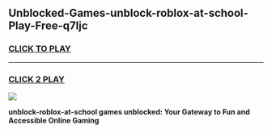 
## Unblocked-Games-unblock-roblox-at-school-Play-Free-q7ljc
<h3>
<a href="https://premium76.site?title=unblock-roblox-at-school&ref=20M">CLICK TO PLAY</a></h3>
<hr>

<h3>
<a href="https://premium76.site?title=unblock-roblox-at-school&ref=20M">CLICK 2 PLAY</a>
  
</h3>

<a href="https://premium76.site?title=unblock-roblox-at-school&ref=19M"><img src="https://clearcache.store/games.png"></a>


**unblock-roblox-at-school games unblocked: Your Gateway to Fun and Accessible Online Gaming**
